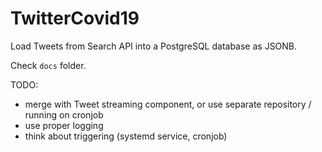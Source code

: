 # TwitterCovid19

Load Tweets from Search API into a PostgreSQL database as JSONB.

Check `docs` folder.

TODO:

* merge with Tweet streaming component, or use separate repository / running on cronjob
* use proper logging
* think about triggering (systemd service, cronjob)